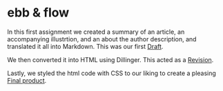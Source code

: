 # ebb & flow
In this first assignment we created a summary of an article, an accompanying illustrtion, and an about the author description, and translated it all into Markdown. This was our first [Draft](https://github.com/jennlikespie123/ebb-flow/blob/master/summary.md).

We then converted it into HTML using Dillinger. This acted as a [Revision](http://htmlpreview.github.io/?https://github.com/jennlikespie123/ebb-flow/blob/master/summary.html).

Lastly, we styled the html code with CSS to our liking to create a pleasing [Final product](http://htmlpreview.github.io/?https://github.com/jennlikespie123/ebb-flow/blob/master/index.html).
